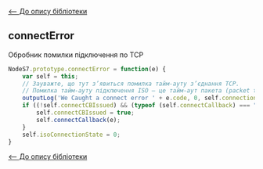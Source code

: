 [<-- До опису бібліотеки](README.md) 

## connectError

Обробник помилки підключення по TCP

```js
NodeS7.prototype.connectError = function(e) {
	var self = this;
	// Зауважте, що тут з’явиться помилка тайм-ауту з’єднання TCP.  
    // Помилка тайм-ауту підключення ISO – це тайм-аут пакета (packet timeout).
	outputLog('We Caught a connect error ' + e.code, 0, self.connectionID);
	if ((!self.connectCBIssued) && (typeof (self.connectCallback) === "function")) {
		self.connectCBIssued = true;
		self.connectCallback(e);
	}
	self.isoConnectionState = 0;
}
```





[<-- До опису бібліотеки](README.md) 





